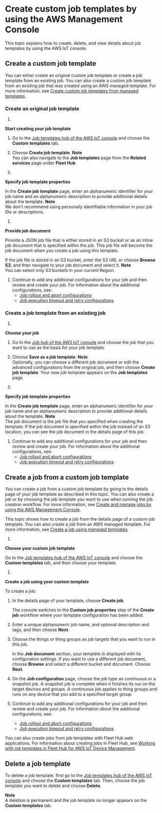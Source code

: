 # Create custom job templates by using the AWS Management Console<a name="job-templates-console"></a>

This topic explains how to create, delete, and view details about job templates by using the AWS IoT console\.

## Create a custom job template<a name="job-templates-console-create"></a>

You can either create an original custom job template or create a job template from an existing job\. You can also create a custom job template from an existing job that was created using an AWS managed template\. For more information, see [Create custom job templates from managed templates](job-template-manage-console-create.md#job-template-manage-create-template)\.

### Create an original job template<a name="job-templates-console-create-scratch"></a>

1. 

**Start creating your job template**

   1. Go to the [Job templates hub of the AWS IoT console](https://console.aws.amazon.com/iot/home#/jobtemplatehub) and choose the **Custom templates** tab\.

   1. Choose **Create job template**\.
**Note**  
You can also navigate to the **Job templates** page from the **Related services** page under **Fleet Hub**\.

1. 

**Specify job template properties**

   In the **Create job template** page, enter an alphanumeric identifier for your job name and an alphanumeric description to provide additional details about the template\.
**Note**  
We don't recommend using personally identifiable information in your job IDs or descriptions\.

1. 

**Provide job document**

   Provide a JSON job file that is either stored in an S3 bucket or as an inline job document that is specified within the job\. This job file will become the job document when you create a job using this template\.

   If the job file is stored in an S3 bucket, enter the S3 URL or choose **Browse S3**, and then navigate to your job document and select it\.
**Note**  
You can select only S3 buckets in your current Region\.

1. Continue to add any additional configurations for your job and then review and create your job\. For information about the additional configurations, see:
   + [Job rollout and abort configurations](jobs-configurations.md#job-rollout-abort)
   + [Job execution timeout and retry configurations](jobs-configurations.md#job-timeout-retry)

### Create a job template from an existing job<a name="job-templates-console-create-exist-job"></a>

1. 

**Choose your job**

   1. Go to the [Job hub of the AWS IoT console](https://console.aws.amazon.com/iot/home#/jobhub) and choose the job that you want to use as the basis for your job template\.

   1. Choose **Save as a job template**\.
**Note**  
Optionally, you can choose a different job document or edit the advanced configurations from the original job, and then choose **Create job template**\. Your new job template appears on the **Job templates** page\.

1. 

**Specify job template properties**

   In the **Create job template** page, enter an alphanumeric identifier for your job name and an alphanumeric description to provide additional details about the template\.
**Note**  
The job document is the job file that you specified when creating the template\. If the job document is specified within the job instead of an S3 location, you can see the job document in the details page of this job\.

1. Continue to add any additional configurations for your job and then review and create your job\. For information about the additional configurations, see:
   + [Job rollout and abort configurations](jobs-configurations.md#job-rollout-abort)
   + [Job execution timeout and retry configurations](jobs-configurations.md#job-timeout-retry)

## Create a job from a custom job template<a name="job-templates-console-create-job-from"></a>

You can create a job from a custom job template by going to the details page of your job template as described in this topic\. You can also create a job or by choosing the job template you want to use when running the job creation workflow\. For more information, see [Create and manage jobs by using the AWS Management Console](manage-job-console.md)\.

This topic shows how to create a job from the details page of a custom job template\. You can also create a job from an AWS managed template\. For more information, see [Create a job using managed templates](job-template-manage-console-create.md#job-template-manage-create-job)\.

1. 

**Choose your custom job template**

   Go to the [Job templates hub of the AWS IoT console](https://console.aws.amazon.com/iot/home#/jobtemplatehub) and choose the **Custom templates** tab, and then choose your template\.

1. 

**Create a job using your custom template**

   To create a job:

   1. In the details page of your template, choose **Create job**\.

      The console switches to the **Custom job properties** step of the **Create job** workflow where your template configuration has been added\.

   1. Enter a unique alphanumeric job name, and optional description and tags, and then choose **Next**\.

   1. Choose the things or thing groups as job targets that you want to run in this job\.

      In the **Job document** section, your template is displayed with its configuration settings\. If you want to use a different job document, choose **Browse** and select a different bucket and document\. Choose **Next**\.

   1. On the **Job configuration** page, choose the job type as continuous or a snapshot job\. A snapshot job is complete when it finishes its run on the target devices and groups\. A continuous job applies to thing groups and runs on any device that you add to a specified target group\.

   1. Continue to add any additional configurations for your job and then review and create your job\. For information about the additional configurations, see:
      + [Job rollout and abort configurations](jobs-configurations.md#job-rollout-abort)
      + [Job execution timeout and retry configurations](jobs-configurations.md#job-timeout-retry)

You can also create jobs from job templates with Fleet Hub web applications\. For information about creating jobs in Fleet Hub, see [Working with job templates in Fleet Hub for AWS IoT Device Management](https://docs.aws.amazon.com/iot/latest/fleethubuserguide/aws-iot-monitor-technician-job-templates.html)\.

## Delete a job template<a name="job-templates-console-delete-job"></a>

To delete a job template, first go to the [Job templates hub of the AWS IoT console](https://console.aws.amazon.com/iot/home#/jobtemplatehub) and choose the **Custom templates** tab\. Then, choose the job template you want to delete and choose **Delete**\.

**Note**  
A deletion is permanent and the job template no longer appears on the **Custom templates** tab\.
